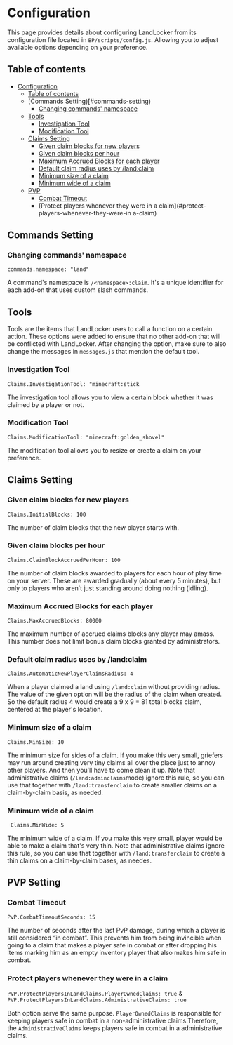 # Configuration
This page provides details about configuring LandLocker from its configuration file located in `BP/scripts/config.js`. Allowing you to adjust available options depending on your preference.

## Table of contents
- [Configuration](#configuration)
  - [Table of contents](#Table-of-contents)
  - [Commands Setting)[#commands-setting)
    - [Changing commands' namespace](#changing-commands-namespace)
  - [Tools](#tools)
    - [Investigation Tool](#investigation-tool)
    - [Modification Tool](#modification-tool)
  - [Claims Setting](#claims-setting)
    - [Given claim blocks for new players](#given-claim-blocks-for-new-players)
    - [Given claim blocks per hour](#given-claim-blocks-per-hour)
    - [Maximum Accrued Blocks for each player](#maximum-accrued-blocks-for-each-player)
    - [Default claim radius uses by /land:claim](#default-claim-radius-uses-by-land-claim)
    - [Minimum size of a claim](#minimum-size-of-a-claim)
    - [Minimum wide of a claim](#minimum-wide-of-a-claim)
  - [PVP](#pvp)
    - [Combat Timeout](#combat-timeout)
    - [Protect players whenever they were in a claim](#protect-players-whenever-they-were-in a-claim)

## Commands Setting
### Changing commands' namespace
`commands.namespace: "land"`

A command's namespace is `/<namespace>:claim`. It's a unique identifier for each add-on that uses custom slash commands.

## Tools
Tools are the items that LandLocker uses to call a function on a certain action. These options were added to ensure that no other add-on that will be conflicted with LandLocker. After changing the option, make sure to also change the messages in `messages.js` that mention the default tool.

### Investigation Tool
`Claims.InvestigationTool: "minecraft:stick`

The investigation tool allows you to view a certain block whether it was claimed by a player or not.

### Modification Tool
`Claims.ModificationTool: "minecraft:golden_shovel"`

The modification tool allows you to resize or create a claim on your preference.

## Claims Setting
### Given claim blocks for new players
`Claims.InitialBlocks: 100`

The number of claim blocks that the new player starts with.

### Given claim blocks per hour
`Claims.ClaimBlockAccruedPerHour: 100`

The number of claim blocks awarded to players for each hour of play time on your server. These are awarded gradually (about every 5 minutes), but only to players who aren’t just standing around doing nothing (idling).

### Maximum Accrued Blocks for each player
`Claims.MaxAccruedBlocks: 80000`

The maximum number of accrued claims blocks any player may amass. This number does not limit bonus claim blocks granted by administrators.

### Default claim radius uses by /land:claim
`Claims.AutomaticNewPlayerClaimsRadius: 4`

When a player claimed a land using `/land:claim` without providing radius. The value of the given option will be the radius of the claim when created. So the default radius 4 would create a 9 x 9 = 81 total blocks claim, centered at the player's location.

### Minimum size of a claim
`Claims.MinSize: 10`

The minimum size for sides of a claim. If you make this very small, griefers may run around creating very tiny claims all over the place just to annoy other players. And then you’ll have to come clean it up. Note that administrative claims (`/land:adminclaims`mode) ignore this rule, so you can use that together with `/land:transferclaim` to create smaller claims on a claim-by-claim basis, as needed.

### Minimum wide of a claim
` Claims.MinWide: 5`

The minimum wide of a claim. If you make this very small, player would be able to make a claim that's very thin. Note that administrative claims ignore this rule, so you can use that together with `/land:transferclaim` to create a thin claims on a claim-by-claim bases, as needes.

## PVP Setting
### Combat Timeout
`PvP.CombatTimeoutSeconds: 15`

The number of seconds after the last PvP damage, during which a player is still considered “in combat”. This prevents him from being invincible when going to a claim that makes a player safe in combat or after dropping his items marking him as an empty inventory player that also makes him safe in combat.

### Protect players whenever they were in a claim
`PVP.ProtectPlayersInLandClaims.PlayerOwnedClaims: true` & `PVP.ProtectPlayersInLandClaims.AdministrativeClaims: true`

Both option serve the same purpose. `PlayerOwnedClaims` is responsible for keeping players safe in combat in a non-administrative claims.Therefore, the `AdministrativeClaims` keeps players safe in combat in a administrative claims.
